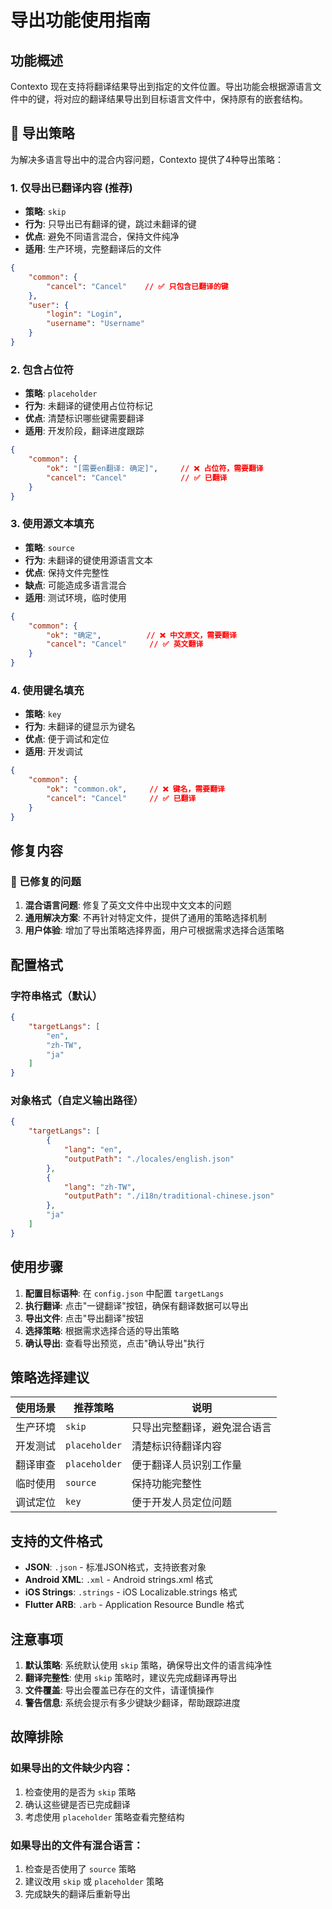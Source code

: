 # 导出功能使用指南

## 功能概述

Contexto 现在支持将翻译结果导出到指定的文件位置。导出功能会根据源语言文件中的键，将对应的翻译结果导出到目标语言文件中，保持原有的嵌套结构。

## 🎯 导出策略

为解决多语言导出中的混合内容问题，Contexto 提供了4种导出策略：

### 1. 仅导出已翻译内容 (推荐)
- **策略**: `skip`
- **行为**: 只导出已有翻译的键，跳过未翻译的键
- **优点**: 避免不同语言混合，保持文件纯净
- **适用**: 生产环境，完整翻译后的文件

```json
{
    "common": {
        "cancel": "Cancel"    // ✅ 只包含已翻译的键
    },
    "user": {
        "login": "Login",
        "username": "Username"
    }
}
```

### 2. 包含占位符
- **策略**: `placeholder`
- **行为**: 未翻译的键使用占位符标记
- **优点**: 清楚标识哪些键需要翻译
- **适用**: 开发阶段，翻译进度跟踪

```json
{
    "common": {
        "ok": "[需要en翻译: 确定]",     // ❌ 占位符，需要翻译
        "cancel": "Cancel"            // ✅ 已翻译
    }
}
```

### 3. 使用源文本填充
- **策略**: `source`
- **行为**: 未翻译的键使用源语言文本
- **优点**: 保持文件完整性
- **缺点**: 可能造成多语言混合
- **适用**: 测试环境，临时使用

```json
{
    "common": {
        "ok": "确定",          // ❌ 中文原文，需要翻译
        "cancel": "Cancel"     // ✅ 英文翻译
    }
}
```

### 4. 使用键名填充
- **策略**: `key`
- **行为**: 未翻译的键显示为键名
- **优点**: 便于调试和定位
- **适用**: 开发调试

```json
{
    "common": {
        "ok": "common.ok",     // ❌ 键名，需要翻译
        "cancel": "Cancel"     // ✅ 已翻译
    }
}
```

## 修复内容

### 🐛 已修复的问题
1. **混合语言问题**: 修复了英文文件中出现中文文本的问题
2. **通用解决方案**: 不再针对特定文件，提供了通用的策略选择机制
3. **用户体验**: 增加了导出策略选择界面，用户可根据需求选择合适策略

## 配置格式

### 字符串格式（默认）
```json
{
    "targetLangs": [
        "en",
        "zh-TW", 
        "ja"
    ]
}
```

### 对象格式（自定义输出路径）
```json
{
    "targetLangs": [
        {
            "lang": "en",
            "outputPath": "./locales/english.json"
        },
        {
            "lang": "zh-TW", 
            "outputPath": "./i18n/traditional-chinese.json"
        },
        "ja"
    ]
}
```

## 使用步骤

1. **配置目标语种**: 在 `config.json` 中配置 `targetLangs`
2. **执行翻译**: 点击"一键翻译"按钮，确保有翻译数据可以导出
3. **导出文件**: 点击"导出翻译"按钮
4. **选择策略**: 根据需求选择合适的导出策略
5. **确认导出**: 查看导出预览，点击"确认导出"执行

## 策略选择建议

| 使用场景 | 推荐策略 | 说明 |
|---------|----------|------|
| 生产环境 | `skip` | 只导出完整翻译，避免混合语言 |
| 开发测试 | `placeholder` | 清楚标识待翻译内容 |
| 翻译审查 | `placeholder` | 便于翻译人员识别工作量 |
| 临时使用 | `source` | 保持功能完整性 |
| 调试定位 | `key` | 便于开发人员定位问题 |

## 支持的文件格式

- **JSON**: `.json` - 标准JSON格式，支持嵌套对象
- **Android XML**: `.xml` - Android strings.xml 格式  
- **iOS Strings**: `.strings` - iOS Localizable.strings 格式
- **Flutter ARB**: `.arb` - Application Resource Bundle 格式

## 注意事项

1. **默认策略**: 系统默认使用 `skip` 策略，确保导出文件的语言纯净性
2. **翻译完整性**: 使用 `skip` 策略时，建议先完成翻译再导出
3. **文件覆盖**: 导出会覆盖已存在的文件，请谨慎操作
4. **警告信息**: 系统会提示有多少键缺少翻译，帮助跟踪进度

## 故障排除

### 如果导出的文件缺少内容：
1. 检查使用的是否为 `skip` 策略
2. 确认这些键是否已完成翻译
3. 考虑使用 `placeholder` 策略查看完整结构

### 如果导出的文件有混合语言：
1. 检查是否使用了 `source` 策略
2. 建议改用 `skip` 或 `placeholder` 策略
3. 完成缺失的翻译后重新导出
